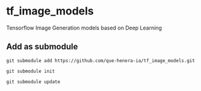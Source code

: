 # tf_image_models
Tensorflow Image Generation models based on Deep Learning


## Add as submodule
`git submodule add https://github.com/que-henera-ia/tf_image_models.git`

`git submodule init`

`git submodule update`
